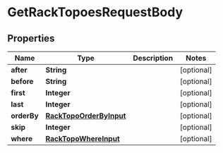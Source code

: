 

# GetRackTopoesRequestBody


## Properties

Name | Type | Description | Notes
------------ | ------------- | ------------- | -------------
**after** | **String** |  |  [optional]
**before** | **String** |  |  [optional]
**first** | **Integer** |  |  [optional]
**last** | **Integer** |  |  [optional]
**orderBy** | [**RackTopoOrderByInput**](RackTopoOrderByInput.md) |  |  [optional]
**skip** | **Integer** |  |  [optional]
**where** | [**RackTopoWhereInput**](RackTopoWhereInput.md) |  |  [optional]



